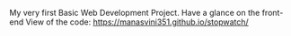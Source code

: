 My very first Basic Web Development Project.
Have a glance on the front-end View of the code:
https://manasvini351.github.io/stopwatch/
